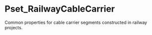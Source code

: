 # Pset_RailwayCableCarrier

Common properties for cable carrier segments constructed in railway projects.
<!-- end of short definition -->

